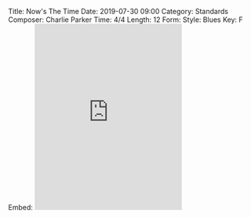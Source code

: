 Title: Now's The Time
Date: 2019-07-30 09:00
Category: Standards
Composer: Charlie Parker
Time: 4/4
Length: 12
Form:
Style: Blues
Key: F
Embed: <iframe src="https://open.spotify.com/embed/user/thatdavidmiller/playlist/2sVqRK3Ulj0htDYia96I0k" width="300" height="380" frameborder="0" allowtransparency="true" allow="encrypted-media"></iframe>
